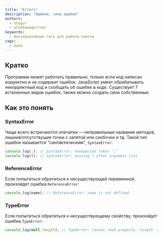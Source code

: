 ```yaml
---
title: "Errors"
description: "Ошибки, типы ошибок"
authors:
  - Stegur
  - alexbaumgertner
keywords:
  - Альтернативные теги для работы поиска
tags:
  - doka
---
```


## Кратко

Программа может работать правильно, только если код написан корректно и не содержит ошибок.
JavaScript умеет обрабатывать некорректный код и сообщать об ошибке в коде.
Существует 7 встроенных видов ошибок, также можно создать свои собственные.

## Как это понять

### SyntaxError
Чаще всего встречаются опечатки — неправильные названия методов, лишние/отсутствущие точки с запятой или скобочки и тд.
Такой тип ошибок называется "синтактическим", `SyntaxError`:

```js
console.log(;); // SyntaxError: Unexpected token ';'
console.log((); // SyntaxError: missing ) after argument list
```

### ReferenceError

Если попытаться обратиться к несуществующей переменной, произойдет ошибка `ReferenceError`:

```js
console.log(name); // ReferenceError: name is not defined
```

### TypeError

Если попытаться обратиться к несуществующему свойству, произойдет ошибка `TypeError`:

```js
console.log(null.length); // TypeError: Cannot read property 'length' of null
```
